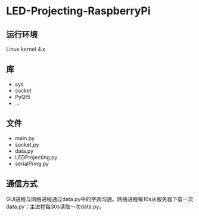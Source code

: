 # LED-Projecting-RaspberryPi

## 运行环境
Linux kernel 4.x
## 库
  + sys
  + socket
  + PyQt5
  + ...  
## 文件
  + main.py
  + socket.py
  + data.py
  + LEDProjecting.py
  + serialPring.py
## 通信方式
GUI进程与网络进程通过data.py中的字典沟通。网络进程每10s从服务器下载一次data.py；主进程每30s读取一次data.py。
